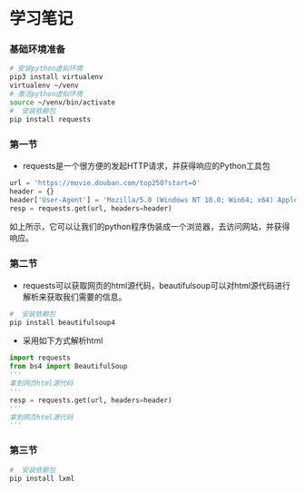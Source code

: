 # 学习笔记

### 基础环境准备
```bash
# 安装python虚拟环境
pip3 install virtualenv
virtualenv ~/venv
# 激活python虚拟环境
source ~/venv/bin/activate
#  安装依赖包
pip install requests 
```

### 第一节
* requests是一个很方便的发起HTTP请求，并获得响应的Python工具包
``` python
url = 'https://movie.douban.com/top250?start=0'
header = {}
header['User-Agent'] = 'Mozilla/5.0 (Windows NT 10.0; Win64; x64) AppleWebKit/537.36 (KHTML, like Gecko) Chrome/84.0.4147.89 Safari/537.36'
resp = requests.get(url, headers=header)
```
如上所示，它可以让我们的python程序伪装成一个浏览器，去访问网站，并获得响应。

### 第二节
* requests可以获取网页的html源代码，beautifulsoup可以对html源代码进行解析来获取我们需要的信息。
```bash
#  安装依赖包
pip install beautifulsoup4
```
* 采用如下方式解析html
``` python
import requests
from bs4 import BeautifulSoup
'''
拿到网页html源代码
'''
resp = requests.get(url, headers=header)
'''
拿到网页html源代码
'''

```

### 第三节
```bash
#  安装依赖包
pip install lxml
```